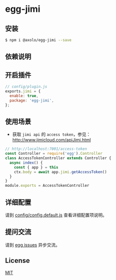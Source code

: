 # egg-jimi

## 安装

```bash
$ npm i @axolo/egg-jimi --save
```

## 依赖说明


## 开启插件

```js
// config/plugin.js
exports.jimi = {
  enable: true,
  package: 'egg-jimi',
};
```

## 使用场景

- 获取 `jimi api` 的 `access token`，参见：http://www.jimicloud.com/apiJimi.html

```js
// http://localhost:7001/access-token
const Controller = require('egg').Controller
class AccessTokenController extends Controller {
  async index() {
    const { app } = this
    ctx.body = await app.jimi.getAccessToken()
  }
}
module.exports = AccessTokenController
```

## 详细配置

请到 [config/config.default.js](config/config.default.js) 查看详细配置项说明。


## 提问交流

请到 [egg issues](https://github.com/eggjs/egg/issues) 异步交流。

## License

[MIT](LICENSE)
